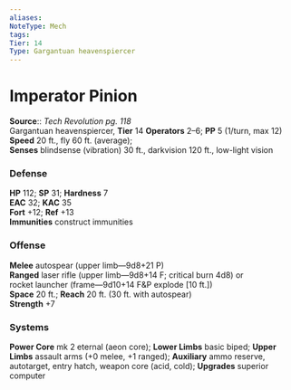 ```yaml
---
aliases: 
NoteType: Mech
tags: 
Tier: 14
Type: Gargantuan heavenspiercer
---
```


# Imperator Pinion

**Source**:: _Tech Revolution pg. 118_  
Gargantuan heavenspiercer, **Tier** 14 
**Operators** 2–6; **PP** 5 (1/turn, max 12)  
**Speed** 20 ft., fly 60 ft. (average);  
**Senses** blindsense (vibration) 30 ft., darkvision 120 ft., low-light vision

### Defense

**HP** 112; **SP** 31; **Hardness** 7  
**EAC** 32; **KAC** 35  
**Fort** +12; **Ref** +13  
**Immunities** construct immunities

### Offense

**Melee** autospear (upper limb—9d8+21 P)  
**Ranged** laser rifle (upper limb—9d8+14 F; critical burn 4d8) or  
rocket launcher (frame—9d10+14 F&P explode \[10 ft.\])  
**Space** 20 ft.; **Reach** 20 ft. (30 ft. with autospear)  
**Strength** +7

### Systems

**Power Core** mk 2 eternal (aeon core); **Lower Limbs** basic biped; **Upper Limbs** assault arms (+0 melee, +1 ranged); **Auxiliary** ammo reserve, autotarget, entry hatch, weapon core (acid, cold); **Upgrades** superior computer
